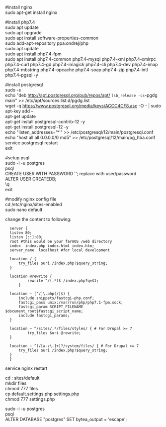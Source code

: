 #install nginx\
sudo apt-get install nginx

#install php7.4\
sudo apt update\
sudo apt upgrade\
sudo apt install software-properties-common\
sudo add-apt-repository ppa:ondrej/php\
sudo apt update\
sudo apt install php7.4-fpm\
sudo apt install php7.4-common php7.4-mysql php7.4-xml php7.4-xmlrpc php7.4-curl php7.4-gd php7.4-imagick php7.4-cli php7.4-dev php7.4-imap php7.4-mbstring php7.4-opcache php7.4-soap php7.4-zip php7.4-intl php7.4-pgsql -y

 #install postgresql\
sudo -s\
echo "deb http://apt.postgresql.org/pub/repos/apt/ `lsb_release -cs`-pgdg main" >> /etc/apt/sources.list.d/pgdg.list\
wget -q https://www.postgresql.org/media/keys/ACCC4CF8.asc -O - | sudo apt-key add –\
apt-get update\
apt-get install postgresql-contrib-12 -y\
apt-get install postgresql-12 -y\
echo "listen_addresses='*'" >> /etc/postgresql/12/main/postgresql.conf\
echo "host all all 0.0.0.0/0 md5" >> /etc/postgresql/12/main/pg_hba.conf\
service postgresql restart\
exit

#setup psql\
sudo -i -u postgres\
psql\
CREATE USER <username> WITH PASSWORD '<password>'; replace with user/password\
ALTER USER <username> CREATEDB;\
\q\
exit
 
#modify nginx config file\
cd /etc/nginx/sites-enabled\
sudo nano default
 
change the content to following:
 
      server {
      listen 80;
      listen [::]:80;
      root #this would be your farmOS /web directory
      index  index.php index.html index.htm;
      server_name  localhost #for local development

      location / {
          try_files $uri /index.php?$query_string;        
      }

      location @rewrite {
              rewrite ^/(.*)$ /index.php?q=$1;
          }

      location ~ [^/]\.php(/|$) {
          include snippets/fastcgi-php.conf;
          fastcgi_pass unix:/var/run/php/php7.1-fpm.sock;
          fastcgi_param SCRIPT_FILENAME $document_root$fastcgi_script_name;
          include fastcgi_params;
      }

      location ~ ^/sites/.*/files/styles/ { # For Drupal >= 7
              try_files $uri @rewrite;
      }

      location ~ ^(/[a-z\-]+)?/system/files/ { # For Drupal >= 7
          try_files $uri /index.php?$query_string;
      }
      }
  
  service nginx restart
 
cd  <web folder>: sites/default\
mkdir files\
chmod 777 files\
cp default.settings.php settings.php\
chmod 777 settings.php
 
sudo -i -u postgres\
psql\
ALTER DATABASE "postgres" SET bytea_output = 'escape';

